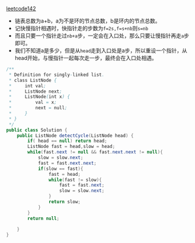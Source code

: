 [leetcode142](https://leetcode-cn.com/problems/linked-list-cycle-ii/)

* 链表总数为a+b，a为不是环的节点总数，b是环内的节点总数。
* 记快慢指针相遇时，快指针走的步数为`f=2s,f=s+nb`则`s=nb`
* 而且只要一个指针走过`nb+a`步，一定会在入口处，那么只要让慢指针再走`a`步即可。
* 我们不知道a是多少，但是从`head`走到入口处是a步，所以重设一个指针，从head开始，与慢指针一起每次走一步，最终会在入口处相遇。

```java
/**
 * Definition for singly-linked list.
 * class ListNode {
 *     int val;
 *     ListNode next;
 *     ListNode(int x) {
 *         val = x;
 *         next = null;
 *     }
 * }
 */
public class Solution {
    public ListNode detectCycle(ListNode head) {
        if( head == null) return head;
        ListNode fast = head,slow = head;
        while(fast.next != null && fast.next.next != null){
            slow = slow.next;
            fast = fast.next.next;
            if(slow == fast){
                fast = head;
                while(fast != slow){
                    fast = fast.next;
                    slow = slow.next;
                }
                return slow;
            }
        }
        return null;
        
    }
}
```

